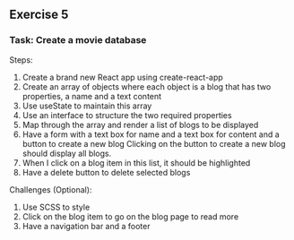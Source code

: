 ## Exercise 5
### Task: Create a movie database

Steps:

1. Create a brand new React app using create-react-app
1. Create an array of objects where each object is a blog that has two properties, a name and a text content
1. Use useState to maintain this array
1. Use an interface to structure the two required properties
1. Map through the array and render a list of blogs to be displayed
1. Have a form with a text box for name and a text box for content and a button to create a new blog
Clicking on the button to create a new blog should display all blogs.
1. When I click on a blog item in this list, it should be highlighted
1. Have a delete button to delete selected blogs

Challenges (Optional):
1. Use SCSS to style
1. Click on the blog item to go on the blog page to read more
1. Have a navigation bar and a footer